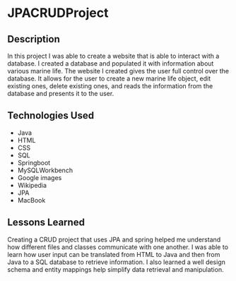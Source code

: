 # JPACRUDProject

## Description

In this project I was able to create a website that is able to interact with a database. I created a database and populated it with information about various marine life. The website I created gives the user full control over the database. It allows for the user to create a new marine life object, edit existing ones, delete existing ones, and reads the information from the database and presents it to the user.

## Technologies Used

- Java
- HTML
- CSS
- SQL
- Springboot
- MySQLWorkbench
- Google images
- Wikipedia
- JPA
- MacBook

## Lessons Learned

Creating a CRUD project that uses JPA and spring helped me understand how different files and classes communicate with one another. I was able to learn how user input can be translated from HTML to Java and then from Java to a SQL database to retrieve information. I also learned a well design schema and entity mappings help simplify data retrieval and manipulation.
